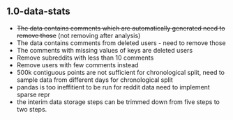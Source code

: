 ## 1.0-data-stats

- ~~The data contains comments which are automatically generated need to remove those~~ (not removing after analysis)
- The data contains comments from deleted users - need to remove those
- The comments with missing values of keys are deleted users
- Remove subreddits with less than 10 comments
- Remove users with few comments instead 
- 500k contiguous points are not sufficient for chronological split, need to sample data from different days for chronological split
- pandas is too ineffitient to be run for reddit data need to implement sparse repr 
- the interim data storage steps can be trimmed down from five steps to two steps.


